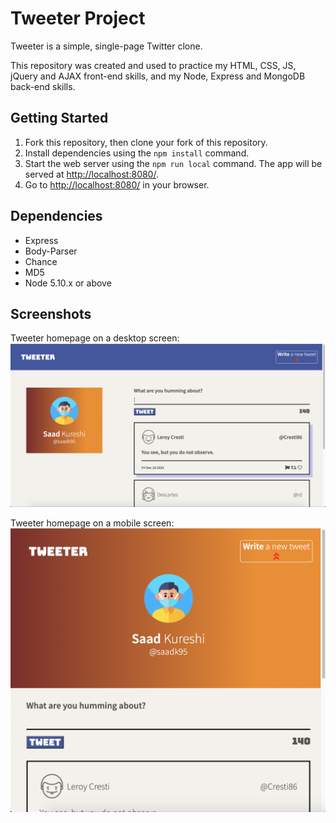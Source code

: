 # Tweeter Project

Tweeter is a simple, single-page Twitter clone.

This repository was created and used to practice my HTML, CSS, JS, jQuery and AJAX front-end skills, and my Node, Express and MongoDB back-end skills.

## Getting Started

1. Fork this repository, then clone your fork of this repository.
2. Install dependencies using the `npm install` command.
3. Start the web server using the `npm run local` command. The app will be served at <http://localhost:8080/>.
4. Go to <http://localhost:8080/> in your browser.

## Dependencies

- Express
- Body-Parser
- Chance
- MD5
- Node 5.10.x or above

## Screenshots

Tweeter homepage on a desktop screen:
!["Tweeter homepage on a desktop screen"](https://raw.githubusercontent.com/saadkureshi/tweeter/master/docs/tweeter-homepage-desktop.png)

Tweeter homepage on a mobile screen:
!["Tweeter homepage on a mobile screen"](https://raw.githubusercontent.com/saadkureshi/tweeter/master/docs/tweeter-homepage-mobile.png)
